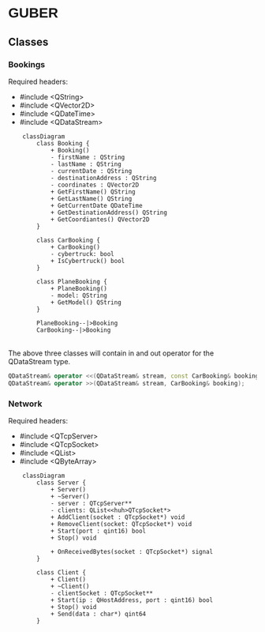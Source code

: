 <style>
@font-face {
  font-family: 'Uber';
  src: url('Fonts/UberMoveBold.otf') format('woff')
}
.custom-font {
  font-family: 'Uber', sans-serif;
}
</style>

<h1 class="custom-font">GUBER</h1>

## Classes
### Bookings
Required headers:
- #include <<huh>QString>
- #include <<huh>QVector2D>
- #include <<huh>QDateTime>
- #include <<huh>QDataStream>

```mermaid
    classDiagram
        class Booking {
            + Booking()
            - firstName : QString
            - lastName : QString
            - currentDate : QString
            - destinationAddress : QString
            - coordinates : QVector2D
            + GetFirstName() QString
            + GetLastName() QString
            + GetCurrentDate QDateTime
            + GetDestinationAddress() QString
            + GetCoordiantes() QVector2D
        }

        class CarBooking {
            + CarBooking()
            - cybertruck: bool
            + IsCybertruck() bool
        }

        class PlaneBooking {
            + PlaneBooking()
            - model: QString
            + GetModel() QString
        }

        PlaneBooking--|>Booking
        CarBooking--|>Booking
```
\
The above three classes will contain in and out operator for the QDataStream type.

```cpp
QDataStream& operator <<(QDataStream& stream, const CarBooking& booking);
QDataStream& operator >>(QDataStream& stream, CarBooking& booking);
```

### Network
Required headers:
- #include <<huh>QTcpServer>
- #include <<huh>QTcpSocket>
- #include <<huh>QList>
- #include <<huh>QByteArray>

```mermaid
    classDiagram
        class Server {
            + Server()
            + ~Server()
            - server : QTcpServer**
            - clients: QList<<huh>QTcpSocket*>
            + AddClient(socket : QTcpSocket*) void
            + RemoveClient(socket: QTcpSocket*) void
            + Start(port : qint16) bool
            + Stop() void

            + OnReceivedBytes(socket : QTcpSocket*) signal
        }

        class Client {
            + Client()
            + ~Client()
            - clientSocket : QTcpSocket**
            + Start(ip : QHostAddress, port : qint16) bool
            + Stop() void
            + Send(data : char*) qint64
        }
```